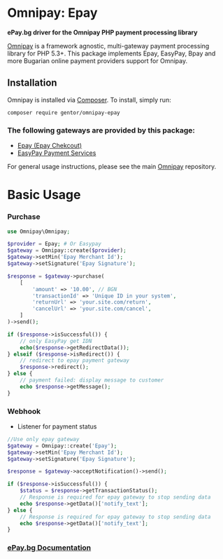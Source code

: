 # Omnipay: Epay

**ePay.bg driver for the Omnipay PHP payment processing library**

[Omnipay](https://github.com/thephpleague/omnipay) is a framework agnostic, multi-gateway payment
processing library for PHP 5.3+. This package implements Epay, EasyPay, Bpay and more Bugarian online payment providers support for Omnipay.

## Installation

Omnipay is installed via [Composer](http://getcomposer.org/). To install, simply run:

```
composer require gentor/omnipay-epay
```

### The following gateways are provided by this package:
* [Epay (Epay Chekcout)](https://www.epay.bg/v3main/front?lang=en)
* [EasyPay Payment Services](https://www.easypay.bg/site/en/)

For general usage instructions, please see the main [Omnipay](https://github.com/thephpleague/omnipay)
repository.

# Basic Usage

### Purchase

```php
use Omnipay\Omnipay;

$provider = Epay; # Or Easypay
$gateway = Omnipay::create($provider);
$gateway->setMin('Epay Merchant Id');
$gateway->setSignature('Epay Signature');

$response = $gateway->purchase(
    [
        'amount' => '10.00', // BGN
        'transactionId' => 'Unique ID in your system',
        'returnUrl' => 'your.site.com/return',
        'cancelUrl' => 'your.site.com/cancel',
    ]
)->send();

if ($response->isSuccessful()) {
    // only EasyPay get IDN
    echo($response->getRedirectData());
} elseif ($response->isRedirect()) {
    // redirect to epay payment gateway
    $response->redirect();
} else {
    // payment failed: display message to customer
    echo $response->getMessage();
}
```

### Webhook
* Listener for payment status

```php
//Use only epay gateway
$gateway = Omnipay::create('Epay');
$gateway->setMin('Epay Merchant Id');
$gateway->setSignature('Epay Signature');

$response = $gateway->acceptNotification()->send();

if ($response->isSuccessful()) {
    $status = $response->getTransactionStatus();
    // Response is required for epay gateway to stop sending data
    echo $response->getData()['notify_text'];
} else {
    // Response is required for epay gateway to stop sending data
    echo $response->getData()['notify_text'];
}
```

### [ePay.bg Documentation](https://www.epay.bg/v3main/front?p=mrcs_tech)
